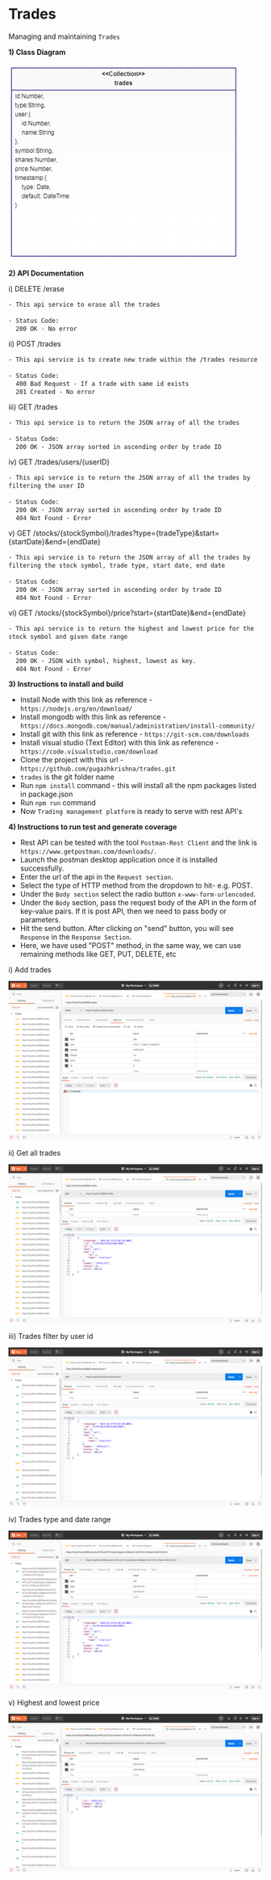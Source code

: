 # Trades
Managing and maintaining `Trades`

**1) Class Diagram**

![alt text](https://github.com/pugazhkrishna/trades/blob/master/Trades.PNG)


**2) API Documentation**

i) DELETE /erase

    - This api service to erase all the trades
    
    - Status Code:
      200 OK - No error

ii) POST /trades

    - This api service is to create new trade within the /trades resource
    
    - Status Code:
      400 Bad Request - If a trade with same id exists
      201 Created - No error

iii) GET /trades

    - This api service is to return the JSON array of all the trades
    
    - Status Code:
      200 OK - JSON array sorted in ascending order by trade ID
      
iv) GET /trades/users/{userID}
    
    - This api service is to return the JSON array of all the trades by filtering the user ID
    
    - Status Code:
      200 OK - JSON array sorted in ascending order by trade ID
      404 Not Found - Error
      
v) GET /stocks/{stockSymbol}/trades?type={tradeType}&start={startDate}&end={endDate}

    - This api service is to return the JSON array of all the trades by filtering the stock symbol, trade type, start date, end date
    
    - Status Code:
      200 OK - JSON array sorted in ascending order by trade ID
      404 Not Found - Error
      
vi) GET /stocks/{stockSymbol}/price?start={startDate}&end={endDate}

    - This api service is to return the highest and lowest price for the stock symbol and given date range
    
    - Status Code:
      200 OK - JSON with symbol, highest, lowest as key.
      404 Not Found - Error

**3) Instructions to install and build**

- Install Node with this link as reference - `https://nodejs.org/en/download/`
- Install mongodb with this link as reference - `https://docs.mongodb.com/manual/administration/install-community/`
- Install git with this link as reference - `https://git-scm.com/downloads`
- Install visual studio (Text Editor) with this link as reference - `https://code.visualstudio.com/download`
- Clone the project with this url - `https://github.com/pugazhkrishna/trades.git`
- `trades` is the git folder name
- Run `npm install` command -  this will install all the npm packages listed in package.json
- Run `npm run` command
- Now `Trading management platform` is ready to serve with rest API's

**4) Instructions to run test and generate coverage**

- Rest API can be tested with the tool `Postman-Rest Client` and the link is `https://www.getpostman.com/downloads/`.
- Launch the postman desktop application once it is installed successfully.
- Enter the url of the api in the `Request section`.
- Select the type of HTTP method from the dropdown to hit- e.g. POST.
- Under the `Body section` select the radio button `x-www-form-urlencoded`.
- Under the `Body` section, pass the request body of the API in the form of key-value pairs. If it is post API, then we need to pass body or parameters.
- Hit the send button. After clicking on "send" button, you will see `Response` in the `Response Section`.
- Here, we have used "POST" method, in the same way, we can use remaining methods like GET, PUT, DELETE, etc


i) Add trades

![alt text](https://github.com/pugazhkrishna/trades/blob/master/post_Request.png)

ii) Get all trades

![alt text](https://github.com/pugazhkrishna/trades/blob/master/get_all_trades.png)

iii) Trades filter by user id

![alt text](https://github.com/pugazhkrishna/trades/blob/master/user_based_Search.png)

iv) Trades type and date range

![alt text](https://github.com/pugazhkrishna/trades/blob/master/type_date_range.png)

v) Highest and lowest price

![alt text](https://github.com/pugazhkrishna/trades/blob/master/highest_lowest.png)
